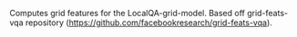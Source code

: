 Computes grid features for the LocalQA-grid-model. Based off grid-feats-vqa repository (https://github.com/facebookresearch/grid-feats-vqa).
